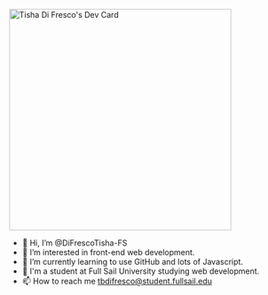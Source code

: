 <a href="https://app.daily.dev/tishadifresco"><img src="https://api.daily.dev/devcards/b24048b1537745d08ef42328c9185ed9.png?r=7d6" width="400" alt="Tisha Di Fresco's Dev Card"/></a>

- 👋 Hi, I’m @DiFrescoTisha-FS
- 👀 I’m interested in front-end web development.
- 🌱 I’m currently learning to use GitHub and lots of Javascript.
- 💞️ I'm a student at Full Sail University studying web development. 
- 📫 How to reach me tbdifresco@student.fullsail.edu


